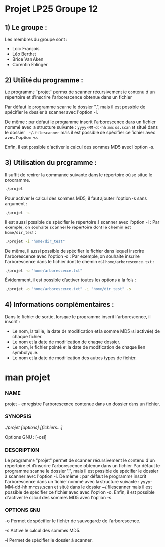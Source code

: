 # Projet LP25 Groupe 12

## 1) Le groupe  :

Les membres du groupe sont :
+ Loic François
+ Léo Berthet
+ Brice Van Aken
+ Corentin Ehlinger

## 2) Utilité du programme :

Le programme "projet" permet de scanner récursivement le contenu d'un répertoire et d'inscrire l'arborescence obtenue dans un fichier.

Par défaut le programme scanne le dossier ".", mais il est possible de spécifier le dossier à scanner avec l'option -i.

De même : par défaut le programme inscrit l'arborescence dans un fichier nommé avec la structure suivante : `yyyy-MM-dd-hh:mm:ss.scan` et situé dans le dossier ` ~/.filescanner` mais il est possible de spécifier ce fichier avec avec l'option -o.

Enfin, il est possible d'activer le calcul des sommes MD5 avec l'option -s.

## 3) Utilisation du programme :

Il suffit de rentrer la commande suivante dans le répertoire où se situe le programme.
```bash
./projet
```
Pour activer le calcul des sommes MD5, il faut ajouter l'option -s sans argument :
```bash
./projet -s
```
Il est aussi possible de spécifier le répertoire à scanner avec l'option -i :
Par exemple, on souhaite scanner le répertoire dont le chemin est `home/dir_test` :
```bash
./projet -i "home/dir_test"
```

De même, il aussi possible de spécifier le fichier dans lequel inscrire l'arborescence avec l'option -o :
Par exemple, on souhaite inscrire l'arborescence dans le fichier dont le chemin est `home/arborescence.txt` :
```bash
./projet -o "home/arborescence.txt"
```

Évidemment, il est possible d'activer toutes les options à la fois :
```bash
./projet -o "home/arborescence.txt" -i "home/dir_test" -s
```
## 4) Informations complémentaires :

Dans le fichier de sortie, lorsque le programme inscrit l'arborescence, il inscrit :
+ Le nom, la taille, la date de modification et la somme MD5 (si activée) de chaque fichier.
+ Le nom et la date de modification de chaque dossier.
+ Le nom, le fichier pointé et la date de modification de chaque lien symbolyque.
+ Le nom et la date de modification des autres types de fichier.



# man projet

### NAME

projet - enregistre l'arborescence contenue dans un dossier dans un fichier.

### SYNOPSIS

*./projet [options] [fichiers...]*

Options GNU : [-osi]

### DESCRIPTION

Le programme "projet" permet de scanner récursivement le contenu d'un répertoire et d'inscrire l'arborescence obtenue dans un fichier.
Par défaut le programme scanne le dossier ".", mais il est possible de spécifier le dossier à scanner avec l'option -i.
De même : par défaut le programme inscrit l'arborescence dans un fichier nommé avec la structure suivante : yyyy-MM-dd-hh:mm:ss.scan et situé dans le dossier ~/.filescanner mais il est possible de spécifier ce fichier avec avec l'option -o.
Enfin, il est possible d'activer le calcul des sommes MD5 avec l'option -s.

### OPTIONS GNU

-o		Permet de spécifier le fichier de sauvegarde de l'arborescence.

-s		Active le calcul des sommes MD5.

-i		Permet de spécifier le dossier à scanner.
